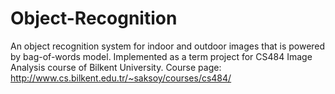 # Object-Recognition
An object recognition system for indoor and outdoor images that is powered by bag-of-words model.
Implemented as a term project for CS484 Image Analysis course of Bilkent University.
Course page: http://www.cs.bilkent.edu.tr/~saksoy/courses/cs484/
